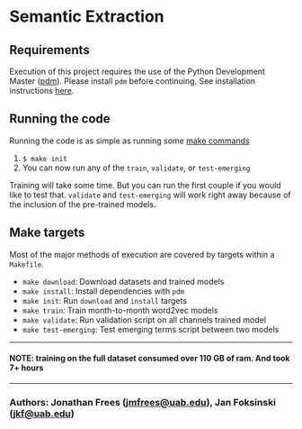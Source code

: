 # Semantic Extraction

## Requirements

Execution of this project requires the use of the Python Development Master
([pdm](https://github.com/pdm-project/pdm)).
Please install `pdm` before continuing. See installation instructions [here](https://pdm.fming.dev/#installation).

## Running the code

Running the code is as simple as running some [make commands](#make-targets)

1. `$ make init`
2. You can now run any of the `train`, `validate`, or `test-emerging`

Training will take some time. But you can run the first couple if you would
like to test that. `validate` and `test-emerging` will work right away because of the inclusion
of the pre-trained models.

## Make targets

Most of the major methods of execution are covered by targets within a `Makefile`.

- `make download`: Download datasets and trained models
- `make install`: Install dependencies with `pdm`
- `make init`: Run `download` and `install` targets
- `make train`: Train month-to-month word2vec models
- `make validate`: Run validation script on all channels trained model
- `make test-emerging`: Test emerging terms script between two models

---

#### NOTE: training on the full dataset consumed over 110 GB of ram. And took 7+ hours

---

### Authors: Jonathan Frees (jmfrees@uab.edu), Jan Foksinski (jkf@uab.edu)
